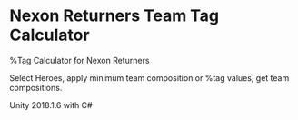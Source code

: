 # Nexon Returners Team Tag Calculator
%Tag Calculator for Nexon Returners

Select Heroes, apply minimum team composition or %tag values, get team compositions.

Unity 2018.1.6 with C#
